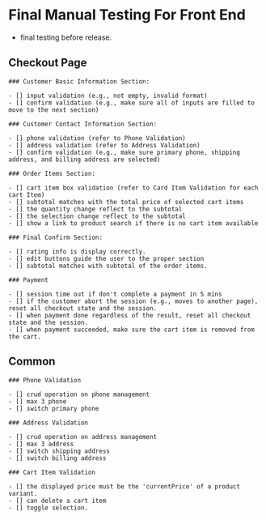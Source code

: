 # Final Manual Testing For Front End

  - final testing before release.

  ## Checkout Page

    ### Customer Basic Information Section:

    - [] input validation (e.g., not empty, invalid format)
    - [] confirm validation (e.g., make sure all of inputs are filled to move to the next section)

    ### Customer Contact Information Section:

    - [] phone validation (refer to Phone Validation)
    - [] address validation (refer to Address Validation)
    - [] confirm validation (e.g., make sure primary phone, shipping address, and billing address are selected)

    ### Order Items Section:

    - [] cart item box validation (refer to Card Item Validation for each cart Item)
    - [] subtotal matches with the total price of selected cart items
    - [] the quantity change reflect to the subtotal
    - [] the selection change reflect to the subtotal
    - [] show a link to product search if there is no cart item available

    ### Final Confirm Section:

    - [] rating info is display correctly. 
    - [] edit buttons guide the user to the proper section
    - [] subtotal matches with subtotal of the order items.

    ### Payment

    - [] session time out if don't complete a payment in 5 mins
    - [] if the customer abort the session (e.g., moves to another page), reset all checkout state and the session.
    - [] when payment done regardless of the result, reset all checkout state and the session.
    - [] when payment succeeded, make sure the cart item is removed from the cart.


    
  


  ## Common

    ### Phone Validation

    - [] crud operation on phone management
    - [] max 3 phone
    - [] switch primary phone 

    ### Address Validation

    - [] crud operation on address management
    - [] max 3 address
    - [] switch shipping address 
    - [] switch billing address 

    ### Cart Item Validation

    - [] the displayed price must be the 'currentPrice' of a product variant.
    - [] can delete a cart item
    - [] toggle selection.

    
